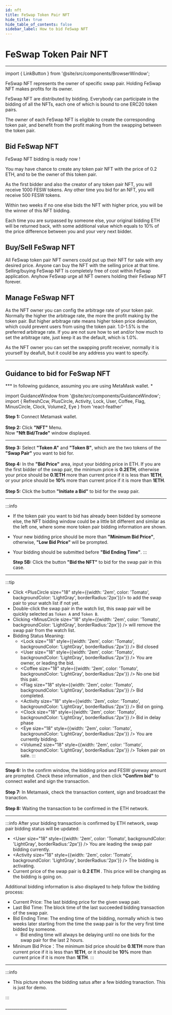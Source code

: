```yaml
---
id: nft
title: FeSwap Token Pair NFT
hide_title: true
hide_table_of_contents: false
sidebar_label: How to bid FeSwap NFT
---
```


<div  style={{ color: "#00A4B8",}}>
  <h1> FeSwap Token Pair NFT </h1>
</div>

_____________

import { LinkButton } from '@site/src/components/BrowserWindow';

FeSwap NFT represents the owner of specific swap pair. Holding FeSwap NFT makes profits for its owner. 

FeSwap NFT are distributed by bidding. Everybody can participate in the bidding of all the NFTs, each one of which is bound to one ERC20 token pairs.

The owner of each FeSwap NFT is eligible to create the corresponding token pair, and benefit from the profit making from the swapping between the token pair.

<LinkButton url="docs/FeSwap/nft" link="Learn more about FeSwap NFT 👈" />

<div style={{height:'60px'}}/>

## <span className="title"> Bid FeSwap NFT </span>

FeSwap NFT bidding is ready now ! 

You may have chance to create any token pair NFT with the price of 0.2 ETH, and to be the owner of this token pair.

As the first bidder and also the creator of any token pair NFT, you will receive 1000 FESW tokens. Any other time you bid for an NFT, you will receive 500 FESW tokens.

Within two weeks if no one else bids the NFT with higher price, you will be the winner of this NFT bidding.

Each time you are surpassed by someone else, your original bidding ETH will be returned back, with some additional value which equals to 10% of the price difference between you and your very next bidder.   

<LinkButton url="https://app.feswap.io/#/NFT" link="Start to Bid FeSwap NFT  ↗" />

<div style={{height:'60px'}}/>

## <span className="title"> Buy/Sell FeSwap NFT </span>

All FeSwap token pair NFT owners could put up their NFT for sale with any desired price. Anyone can buy the NFT with the selling price at that time. Selling/buying FeSwap NFT is completely free of cost within FeSwap application. Anyhow FeSwap urge all NFT owners holding their FeSwap NFT forever.

<LinkButton url="https://app.feswap.io/#/NFT" link="Jump to Buy FeSwap NFT  ↗" />

<div style={{height:'60px'}}/>

## <span className="title"> Manage FeSwap NFT </span>

As the NFT owner you can config the arbitrage rate of your token pair. Normally the higher the arbitrage rate, the more the profit making by the token pair. But higher arbitrage rate means higher token price deviation, which could prevent users from using the token pair. 1.0-1.5% is the preferred arbitrage rate. If you are not sure how to set and/or how much to set the arbitrage rate, just keep it as the default, which is 1.0%. <br/>

As the NFT owner you can set the swapping profit receiver, normally it is yourself by deafult, but it could be any address you want to specify.   

<LinkButton url="https://app.feswap.io/#/create" link="Link to Manage FeSwap NFT  ↗" />

<div style={{height:'60px'}}/>

_________________

## <span className="title"> Guidance to bid for FeSwap NFT </span>
*** In following guidance, assuming you are using MetaMask wallet. *

import GuidanceWindow from '@site/src/components/GuidanceWindow';
import { RefreshCcw, PlusCircle, Activity, Lock, User, Coffee, Flag, MinusCircle, Clock, Volume2, Eye } from 'react-feather'

<GuidanceWindow imageUrl="img/Guidance/NFT/NFT01.png">
  <span>
    <strong>Step 1:</strong> Connect Metamask wallet. <br/><br/>
    <strong>Step 2:</strong> Click <strong>"NFT"</strong> Menu.<br/>
    Now <strong>"Nft Bid/Trade"</strong> window displayed. 
  </span>  
</GuidanceWindow>

______________

<GuidanceWindow imageUrl="img/Guidance/NFT/NFT02.png">
  <span>
    <strong>Step 3:</strong> Select <strong>"Token A"</strong> and <strong>"Token B"</strong>, which are the two tokens of the <strong>"Swap Pair"</strong> you want to bid for. <br/><br/>
    <strong>Step 4:</strong> In the <strong>"Bid Price"</strong> area, input your bidding price in ETH. If you are the first bidder of the swap pair, the minimum price is <strong>0.2ETH</strong>, otherwise your price should be <strong>0.1ETH</strong> more than current price if it is less than <strong>1ETH</strong>, or your price should be <strong>10%</strong> more than current price if it is more than <strong>1ETH</strong>.<br/><br/>
    <strong>Step 5:</strong> Click the button <strong>"Initiate a Bid"</strong> to bid for the swap pair. 
  </span>  
</GuidanceWindow>

______________

<GuidanceWindow imageUrl="img/Guidance/NFT/NFT02B.png">

:::info
- If the token pair you want to bid has already been bidded by someone else, the NFT bidding window could be a little bit different 
  and similar as the left one, where some more token pair bidding information are shown.
- Your new bidding price should be more than <strong>"Minimum Bid Price"</strong>, otherwise,
  <strong>"Low Bid Price" </strong> will be prompted. 
- Your bidding should be submitted before <strong>"Bid Ending Time"</strong>.
::: 

  <span>
    <strong>Step 5B:</strong> Click the button <strong>"Bid the NFT"</strong> to bid for the swap pair in this case.
  </span>  

</GuidanceWindow>

_____________________

<GuidanceWindow imageUrl="img/Guidance/NFT/NFT03.png">

:::tip
- Click <PlusCircle size="18" style={{width: '2em', color: 'Tomato', backgroundColor: 'LightGray', borderRadius:'2px'}}/> 
  to add the swap pair to your watch list if not yet.
- Double-click the swap pair in the watch list, this swap pair will be quickly selected as `Token A` and `Token B`.
- Clicking <MinusCircle size="18" style={{width: '2em', color: 'Tomato', backgroundColor: 'LightGray', borderRadius:'2px'}} /> will remove the swap pair from the watch list.
- Bidding Status Meaning:
  - <Lock size="18" style={{width: '2em', color: 'Tomato', backgroundColor: 'LightGray', borderRadius:'2px'}}
      /> Bid closed
  - <User size="18" style={{width: '2em', color: 'Tomato', backgroundColor: 'LightGray', borderRadius:'2px'}}
      /> You are owner, or leading the bid.
  - <Coffee size="18" style={{width: '2em', color: 'Tomato', backgroundColor: 'LightGray', borderRadius:'2px'}}
      /> No one bid this pair.
  - <Flag size="18" style={{width: '2em', color: 'Tomato', backgroundColor: 'LightGray', borderRadius:'2px'}}
      /> Bid completed.
  - <Activity size="18" style={{width: '2em', color: 'Tomato', backgroundColor: 'LightGray', borderRadius:'2px'}}
      /> Bid on going.
  - <Clock size="18" style={{width: '2em', color: 'Tomato', backgroundColor: 'LightGray', borderRadius:'2px'}}
      /> Bid in delay phase
  - <Eye size="18" style={{width: '2em', color: 'Tomato', backgroundColor: 'LightGray', borderRadius:'2px'}}
      /> You are currently bidding. 
  - <Volume2 size="18" style={{width: '2em', color: 'Tomato', backgroundColor: 'LightGray', borderRadius:'2px'}}
      /> Token pair on sale.
:::

</GuidanceWindow>

______________________________

<GuidanceWindow imageUrl="img/Guidance/NFT/NFT04.png">
  <span>
    <strong>Step 6:</strong> In the confirm window, the bidding price and FESW giveway amount are prompted. Check these information , and then click <strong>"Confirm bid"</strong> to connect wallet and sign the transaction.<br/><br/>
    <strong>Step 7:</strong> In Metamask, check the transaction content, sign and broadcast the tranaction.<br/><br/>
    <strong>Step 8:</strong> Waiting the transaction to be confirmed in the ETH network.
  </span>  
</GuidanceWindow>

______________________________

<GuidanceWindow imageUrl="img/Guidance/NFT/NFT05.png">

:::info
After your bidding transaction is confirmed by ETH network, swap pair bidding status will be updated:
- <User size="18" style={{width: '2em', color: 'Tomato', backgroundColor: 'LightGray', borderRadius:'2px'}}
      /> You are leading the swap pair bidding currently.
- <Activity size="18" style={{width: '2em', color: 'Tomato', backgroundColor: 'LightGray', borderRadius:'2px'}}
      /> The bidding is activating.
- Current price of the swap pair is <strong> 0.2 ETH </strong>. This price will be changing as the bidding is going on. 

Additional bidding information is also displayed to help follow the bidding process:
- Current Price: The last bidding price for the given swap pair.
- Last Bid Time: The block time of the last succeeded bidding transaction of the swap pair.
- Bid Ending Time: The ending time of the bidding, normally which is two weeks later starting from the time 
  the swap pair is for the very first time bidded by someone. 
  - Bid ending time will always be delaying until no one bids for the swap pair for the last 2 hours.  
- Mininum Bid Price：The minimum bid price should be <strong>0.1ETH</strong> more than current price 
  if it is less than <strong>1ETH</strong>, or it should be <strong>10%</strong> more than current price 
  if it is more than <strong>1ETH</strong>. 
::: 
</GuidanceWindow>

______________________________

<GuidanceWindow imageUrl="img/Guidance/NFT/NFT06.png">

:::info

- This picture shows the bidding satus after a few bidding tranaction. This is just for demo.

::: 

</GuidanceWindow>
______________________________




